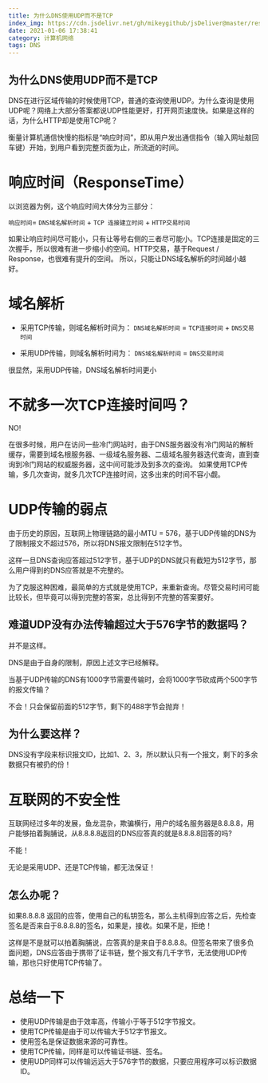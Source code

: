 ```yaml
---
title: 为什么DNS使用UDP而不是TCP
index_img: https://cdn.jsdelivr.net/gh/mikeygithub/jsDeliver@master/resource/img/dns.jpeg
date: 2021-01-06 17:38:41
category: 计算机网络
tags: DNS
---
```


## 为什么DNS使用UDP而不是TCP

DNS在进行区域传输的时候使用TCP，普通的查询使用UDP。为什么查询是使用UDP呢？网络上大部分答案都说UDP性能更好，打开网页速度快。如果是这样的话，为什么HTTP却是使用TCP呢？

<p class="note note-primary">
    衡量计算机通信快慢的指标是“响应时间”，即从用户发出通信指令（输入网址敲回车键）开始，到用户看到完整页面为止，所流逝的时间。
</p>

# 响应时间（ResponseTime）

以浏览器为例，这个响应时间大体分为三部分：

`响应时间`= `DNS域名解析时间` + `TCP 连接建立时间` + `HTTP交易时间`
 
如果让响应时间尽可能小，只有让等号右侧的三者尽可能小。TCP连接是固定的三次握手，所以很难有进一步缩小的空间。HTTP交易，基于Request / Response，也很难有提升的空间。 所以，只能让DNS域名解析的时间越小越好。

# 域名解析

- 采用TCP传输，则域名解析时间为：  `DNS域名解析时间` = `TCP连接时间` + `DNS交易时间`

- 采用UDP传输，则域名解析时间为：  `DNS域名解析时间` = `DNS交易时间`

<p class="note note-danger">
  很显然，采用UDP传输，DNS域名解析时间更小  
</p>

# 不就多一次TCP连接时间吗？

NO!

在很多时候，用户在访问一些冷门网站时，由于DNS服务器没有冷门网站的解析缓存，需要到域名根服务器、一级域名服务器、二级域名服务器迭代查询，直到查询到冷门网站的权威服务器，这中间可能涉及到多次的查询。 如果使用TCP传输，多几次查询，就多几次TCP连接时间，这多出来的时间不容小觑。

# UDP传输的弱点

由于历史的原因，互联网上物理链路的最小MTU = 576，基于UDP传输的DNS为了限制报文不超过576，所以将DNS报文限制在512字节。

这样一旦DNS查询应答超过512字节，基于UDP的DNS就只有截短为512字节，那么用户得到的DNS应答就是不完整的。

为了克服这种困难，最简单的方式就是使用TCP，来重新查询。尽管交易时间可能比较长，但毕竟可以得到完整的答案，总比得到不完整的答案要好。

## 难道UDP没有办法传输超过大于576字节的数据吗？

并不是这样。

DNS是由于自身的限制，原因上述文字已经解释。

当基于UDP传输的DNS有1000字节需要传输时，会将1000字节砍成两个500字节的报文传输？

不会！只会保留前面的512字节，剩下的488字节会抛弃！

## 为什么要这样？

DNS没有字段来标识报文ID，比如1、2、3，所以默认只有一个报文，剩下的多余数据只有被扔的份！

# 互联网的不安全性

互联网经过多年的发展，鱼龙混杂，欺骗横行，用户的域名服务器是8.8.8.8，用户能够拍着胸脯说，从8.8.8.8返回的DNS应答真的就是8.8.8.8回答的吗?

不能！

无论是采用UDP、还是TCP传输，都无法保证！

## 怎么办呢？

如果8.8.8.8 返回的应答，使用自己的私钥签名，那么主机得到应答之后，先检查签名是否来自于8.8.8.8的签名，如果是，接收。如果不是，拒绝！

这样是不是就可以拍着胸脯说，应答真的是来自于8.8.8.8。但签名带来了很多负面问题，DNS应答由于携带了证书链，整个报文有几千字节，无法使用UDP传输，那也只好使用TCP传输了。

 

# 总结一下

- 使用UDP传输是由于效率高，传输小于等于512字节报文。
- 使用TCP传输是由于可以传输大于512字节报文。
- 使用签名是保证数据来源的可靠性。
- 使用TCP传输，同样是可以传输证书链、签名。
- 使用UDP同样可以传输远远大于576字节的数据，只要应用程序可以标识数据ID。 